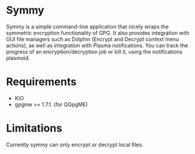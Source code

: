 Symmy
=====

Symmy is a simple command-line application that nicely wraps the symmetric encryption functionality of GPG.
It also provides integration with GUI file managers such as Dolphin (Encrypt and Decrypt context menu actions), as well as integration with Plasma notifications.
You can track the progress of an encryption/decryption job or kill it, using the notifications plasmoid.

Requirements
=============

* KIO
* gpgme >= 1.7.1. (for QGpgME)

Limitations
===========

Currently symmy can only encrypt or decrypt local files.
